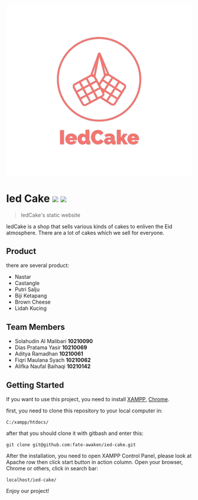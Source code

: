 ![IedCake Logo](images/icon/ied_cake_logo.webp)
# Ied Cake [![](https://img.shields.io/badge/code%20style-standart-brightgreen)](https://google.github.io/styleguide/) ![](https://img.shields.io/badge/status-uwu-brightgreen)

> IedCake's static website

IedCake is a shop that sells various kinds of cakes to enliven the Eid atmosphere. There are a lot of cakes which we sell for everyone.

## Product
there are several product:
- Nastar
- Castangle
- Putri Salju
- Biji Ketapang
- Brown Cheese
- Lidah Kucing

## Team Members
- Solahudin Al Malibari **10210090**
- Dias Pratama Yasir **10210069**
- Aditya Ramadhan **10210061**
- Fiqri Maulana Syach **10210062**
- Alifka Naufal Baihaqi **10210142**

## Getting Started
If you want to use this project, you need to install [XAMPP](https://www.apachefriends.org/download.html), [Chrome](https://www.google.com/intl/id_id/chrome/).

first, you need to clone this repository to your local computer in:
```
C:/xampp/htdocs/
```
after that you should clone it with gitbash and enter this:
```
git clone git@github.com:fate-awaken/ied-cake.git
```

After the installation, you need to open XAMPP Control Panel, please look at Apache row then click start button in action column. Open your browser, Chrome or others, click in search bar:

```
localhost/ied-cake/
```
Enjoy our project!